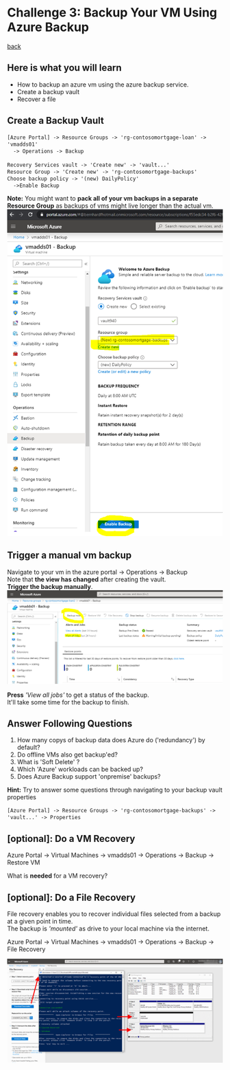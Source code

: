 # Challenge 3: Backup Your VM Using Azure Backup 
[back](../../readme.md)  

## Here is what you will learn ##

- How to backup an azure vm using the azure backup service.
- Create a backup vault
- Recover a file


## Create a Backup Vault ##
```
[Azure Portal] -> Resource Groups -> 'rg-contosomortgage-loan' -> 'vmadds01'
  -> Operations -> Backup

Recovery Services vault -> 'Create new' -> 'vault...'
Resource Group -> 'Create new' -> 'rg-contosomortgage-backups'
Choose backup policy -> '(new) DailyPolicy'
  ->Enable Backup
```  
**Note:** You might want to **pack all of your vm backups in a separate Resource Group** as backups of vms might live longer than the actual vm.  
![EnableBackup](enableBackup1.png)

## Trigger a manual vm backup ##

Navigate to your vm in the azure portal -> Operations -> Backup  
Note that **the view has changed** after creating the vault.  
**Trigger the backup manually**.  
![Trigger the backup manually](enableBackupTriggerManually.PNG)  
  
**Press** _'View all jobs'_ to get a status of the backup.  
It'll take some time for the backup to finish.

## Answer Following Questions ##
  
1. How many copys of backup data does Azure do ('redundancy') by default?
2. Do offline VMs also get backup'ed?
3. What is 'Soft Delete' ?
4. Which 'Azure' workloads can be backed up?
5. Does Azure Backup support 'onpremise' backups?

**Hint:** Try to answer some questions through navigating to your backup vault properties  
```
[Azure Portal] -> Resource Groups -> 'rg-contosomortgage-backups' -> 'vault...' -> Properties
```

## [optional]: Do a VM Recovery ##
Azure Portal -> Virtual Machines -> vmadds01 -> Operations -> Backup -> Restore VM

What is **needed** for a VM recovery?  

## [optional]: Do a File Recovery ##
File recovery enables you to recover individual files selected from a backup at a given point in time.  
The backup is _'mounted'_ as drive to your local machine via the internet.  

Azure Portal -> Virtual Machines -> vmadds01 -> Operations -> Backup -> File Recovery  
  
![File Restore](enableBackupFileRestore.PNG)